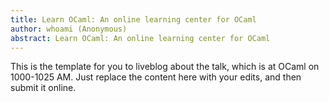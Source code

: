 ```yaml
---
title: Learn OCaml: An online learning center for OCaml
author: whoami (Anonymous)
abstract: Learn OCaml: An online learning center for OCaml
---
```


This is the template for you to liveblog about the talk,
which is at OCaml on 1000-1025 AM.  Just replace the content here
with your edits, and then submit it online.

